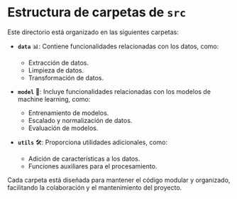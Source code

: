# Estructura de carpetas de **`src`**

Este directorio está organizado en las siguientes carpetas:

- **`data`** 📊: Contiene funcionalidades relacionadas con los datos, como:
  - Extracción de datos.
  - Limpieza de datos.
  - Transformación de datos.

- **`model`** 🤖: Incluye funcionalidades relacionadas con los modelos de machine learning, como:
  - Entrenamiento de modelos.
  - Escalado y normalización de datos.
  - Evaluación de modelos.

- **`utils`** 🛠️: Proporciona utilidades adicionales, como:
  - Adición de características a los datos.
  - Funciones auxiliares para el procesamiento.

Cada carpeta está diseñada para mantener el código modular y organizado, facilitando la colaboración y el mantenimiento del proyecto.
